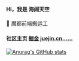 #### Hi，我是 海阔天空

🌱 魔都前端搬运工

#### 社区主页 [掘金 juejin.cn……](https://juejin.cn/user/2594503172831208/posts)
[![Anurag's GitHub stats](https://github-readme-stats.vercel.app/api?username=xy-sea)](https://github.com/xy-sea)
